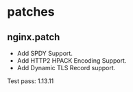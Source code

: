 # patches


## nginx.patch
* Add SPDY Support.
* Add HTTP2 HPACK Encoding Support.
* Add Dynamic TLS Record support.

Test pass: 1.13.11
